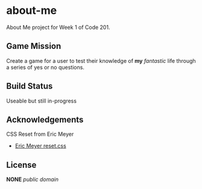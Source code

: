 # about-me
About Me project for Week 1 of Code 201. 

## Game Mission
Create a game for a user to test their knowledge of **my** *_fantastic_* life through a series of yes or no questions. 

## Build Status
Useable but still in-progress

## Acknowledgements
CSS Reset from Eric Meyer
* [Eric Meyer reset.css](https://meyerweb.com/eric/tools/css/reset/)

## License
**NONE** *_public domain_*
